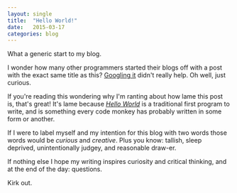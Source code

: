 ```yaml
---
layout: single
title:  "Hello World!"
date:   2015-03-17
categories: blog
---
```

What a generic start to my blog.

I wonder how many other programmers started their blogs off with a post with the exact same title as this? <a href="https://www.google.ca/search?q=hello+world" target="_blank">Googling it</a> didn't really help. Oh well, just curious.

If you're reading this wondering why I'm ranting about how lame this post is, that's great! It's lame because <a href="http://en.wikipedia.org/wiki/%22Hello,_World!%22_program" target="_blank"><em>Hello World</em></a> is a traditional first program to write, and is something every code monkey has probably written in some form or another.

If I were to label myself and my intention for this blog with two words those words would be <em>curious</em> and <em>creative</em>. Plus you know: tallish, sleep deprived, unintentionally judgey, and reasonable draw-er.

If nothing else I hope my writing inspires curiosity and critical thinking, and at the end of the day: questions.

Kirk out.